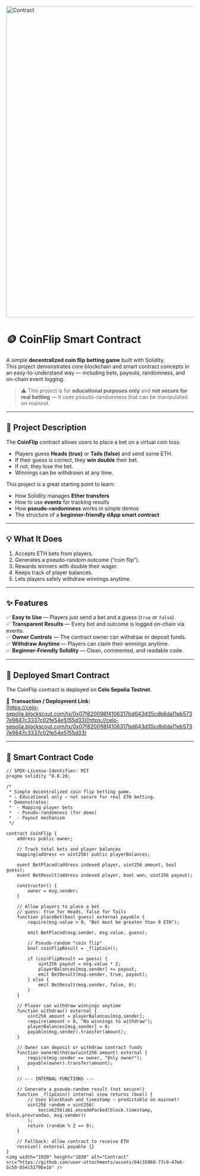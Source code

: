 <img width="1713" height="835" alt="Contract" src="https://github.com/user-attachments/assets/0b73688e-e454-4584-b514-0a81c89ffec6" />

# 🪙 CoinFlip Smart Contract  

A simple **decentralized coin flip betting game** built with Solidity.  
This project demonstrates core blockchain and smart contract concepts in an easy-to-understand way — including bets, payouts, randomness, and on-chain event logging.  

> ⚠️ This project is for **educational purposes only** and **not secure for real betting** — it uses pseudo-randomness that can be manipulated on mainnet.  

---

## 📜 Project Description  

The **CoinFlip** contract allows users to place a bet on a virtual coin toss.  
- Players guess **Heads (true)** or **Tails (false)** and send some ETH.  
- If their guess is correct, they **win double** their bet.  
- If not, they lose the bet.  
- Winnings can be withdrawn at any time.  

This project is a great starting point to learn:  
- How Solidity manages **Ether transfers**  
- How to use **events** for tracking results  
- How **pseudo-randomness** works in simple demos  
- The structure of a **beginner-friendly dApp smart contract**

---

## 💡 What It Does  

1. Accepts ETH bets from players.  
2. Generates a pseudo-random outcome (“coin flip”).  
3. Rewards winners with double their wager.  
4. Keeps track of player balances.  
5. Lets players safely withdraw winnings anytime.  

---

## ✨ Features  

✅ **Easy to Use** — Players just send a bet and a guess (`true` or `false`).  
✅ **Transparent Results** — Every bet and outcome is logged on-chain via events.  
✅ **Owner Controls** — The contract owner can withdraw or deposit funds.  
✅ **Withdraw Anytime** — Players can claim their winnings anytime.  
✅ **Beginner-Friendly Solidity** — Clean, commented, and readable code.  

---

## 🔗 Deployed Smart Contract  

The CoinFlip contract is deployed on **Celo Sepolia Testnet**.  

🔹 **Transaction / Deployment Link:**  
[https://celo-sepolia.blockscout.com/tx/0x07f820098f4106317bd643d35cdb6da11eb5737e9847c3337c02fe54e5155d33](https://celo-sepolia.blockscout.com/tx/0x07f820098f4106317bd643d35cdb6da11eb5737e9847c3337c02fe54e5155d33)

---

## 🧩 Smart Contract Code  

```solidity
// SPDX-License-Identifier: MIT
pragma solidity ^0.8.20;

/*
 * Simple decentralized coin flip betting game.
 * ⚠️ Educational only — not secure for real ETH betting.
 * Demonstrates:
 *  - Mapping player bets
 *  - Pseudo-randomness (for demo)
 *  - Payout mechanism
 */

contract CoinFlip {
    address public owner;

    // Track total bets and player balances
    mapping(address => uint256) public playerBalances;

    event BetPlaced(address indexed player, uint256 amount, bool guess);
    event BetResult(address indexed player, bool won, uint256 payout);

    constructor() {
        owner = msg.sender;
    }

    // Allow players to place a bet
    // guess: true for Heads, false for Tails
    function placeBet(bool guess) external payable {
        require(msg.value > 0, "Bet must be greater than 0 ETH");

        emit BetPlaced(msg.sender, msg.value, guess);

        // Pseudo-random "coin flip"
        bool coinFlipResult = _flipCoin();

        if (coinFlipResult == guess) {
            uint256 payout = msg.value * 2;
            playerBalances[msg.sender] += payout;
            emit BetResult(msg.sender, true, payout);
        } else {
            emit BetResult(msg.sender, false, 0);
        }
    }

    // Player can withdraw winnings anytime
    function withdraw() external {
        uint256 amount = playerBalances[msg.sender];
        require(amount > 0, "No winnings to withdraw");
        playerBalances[msg.sender] = 0;
        payable(msg.sender).transfer(amount);
    }

    // Owner can deposit or withdraw contract funds
    function ownerWithdraw(uint256 amount) external {
        require(msg.sender == owner, "Only owner");
        payable(owner).transfer(amount);
    }

    // --- INTERNAL FUNCTIONS ---

    // Generate a pseudo-random result (not secure!)
    function _flipCoin() internal view returns (bool) {
        // Uses blockhash and timestamp — predictable on mainnet!
        uint256 random = uint256(
            keccak256(abi.encodePacked(block.timestamp, block.prevrandao, msg.sender))
        );
        return (random % 2 == 0);
    }

    // Fallback: allow contract to receive ETH
    receive() external payable {}
}
<img width="1920" height="1020" alt="Contract" src="https://github.com/user-attachments/assets/04c35969-77c9-47e6-bc50-054c5179be1b" />

